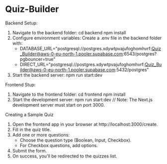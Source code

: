 # Quiz-Builder

Backend Setup:
1. Navigate to the backend folder:
cd backend
npm install
2. Configure environment variables:
Create a .env file in the backend folder with:
   - DATABASE_URL="postgresql://postgres.xdywtpvajufoghomhvrf:Quiz_Builder@aws-0-eu-north-1.pooler.supabase.com:6543/postgres?pgbouncer=true"
   -  DIRECT_URL="postgresql://postgres.xdywtpvajufoghomhvrf:Quiz_Builder@aws-0-eu-north-1.pooler.supabase.com:5432/postgres"
3. Start the backend server:
npm run start:dev

Frontend Stup:
1. Navigate to the frontend folder:
cd frontend
npm install
2. Start the development server:
npm run start:dev
// Note: The Next.js development server must start on port 3000.

Creating a Sample Quiz
1. Open the frontend app in your browser at http://localhost:3000/create.
2. Fill in the quiz title.
3. Add one or more questions:
   - Choose the question type (Boolean, Input, Checkbox).
   - For Checkbox questions, add options.
4. Submit the form.
5. On success, you'll be redirected to the quizzes list.
